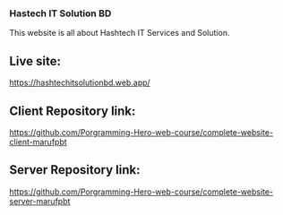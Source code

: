 ### Hastech IT Solution BD
This website is all about Hashtech IT Services and Solution.

## Live site:
https://hashtechitsolutionbd.web.app/

## Client Repository link:
https://github.com/Porgramming-Hero-web-course/complete-website-client-marufpbt

## Server Repository link:
https://github.com/Porgramming-Hero-web-course/complete-website-server-marufpbt
